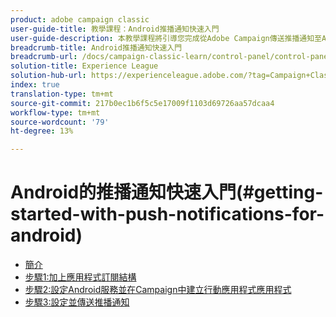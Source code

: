 ```yaml
---
product: adobe campaign classic
user-guide-title: 教學課程：Android推播通知快速入門
user-guide-description: 本教學課程將引導您完成從Adobe Campaign傳送推播通知至Android應用程式的相關步驟。
breadcrumb-title: Android推播通知快速入門
breadcrumb-url: /docs/campaign-classic-learn/control-panel/control-panel-overview.html
solution-title: Experience League
solution-hub-url: https://experienceleague.adobe.com/?tag=Campaign+Classic#recommended/solutions/campaign
index: true
translation-type: tm+mt
source-git-commit: 217b0ec1b6f5c5e17009f1103d69726aa57dcaa4
workflow-type: tm+mt
source-wordcount: '79'
ht-degree: 13%

---
```



# Android的推播通知快速入門(#getting-started-with-push-notifications-for-android)

+ [簡介](/help/tutorial-getting-started-with-push-notifications-for-android/introduction.md)
+ [步驟1:加上應用程式訂閱結構](/help/tutorial-getting-started-with-push-notifications-for-android/extending-the-app-subscription-schema.md)
+ [步驟2:設定Android服務並在Campaign中建立行動應用程式應用程式](/help/tutorial-getting-started-with-push-notifications-for-android/configuring-an-android-service-in-campaign.md)
+ [步驟3:設定並傳送推播通知](/help/tutorial-getting-started-with-push-notifications-for-android/configuring-and-sending-push-notifications.md)
